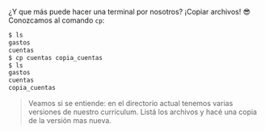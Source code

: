 ¿Y que más puede hacer una terminal por nosotros? ¡Copiar archivos! :sunglasses: Conozcamos al comando `cp`:

```bash
$ ls 
gastos
cuentas
$ cp cuentas copia_cuentas
$ ls
gastos
cuentas
copia_cuentas
```

> Veamos si se entiende: en el directorio actual tenemos varias versiones de nuestro currículum. Listá los archivos y hacé una copia de la versión mas nueva. 